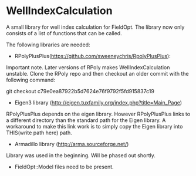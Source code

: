 # WellIndexCalculation
A small library for well index calculation for FieldOpt.
The library now only consists of a list of functions that can be called.

The following libraries are needed:


- RPolyPlusPlus(https://github.com/sweeneychris/RpolyPlusPlus):

Important note. Later versions of RPoly makes WellIndexCalculation unstable.
Clone the RPoly repo and then checkout an older commit with the following command:

git checkout c79e0ea87922b5d7624e76f9792f5fd915837c19


- Eigen3 library (http://eigen.tuxfamily.org/index.php?title=Main_Page)

RPolyPlusPlus depends on the eigen library. However RPolyPlusPlus links
to a different directory than the standard path for the Eigen library.
A workaround to make this link work is to simply copy the Eigen library
into THIS(write path here) path.

- Armadillo library (http://arma.sourceforge.net/)

Library was used in the beginning. Will be phased out shortly.

- FieldOpt::Model files need to be present.




